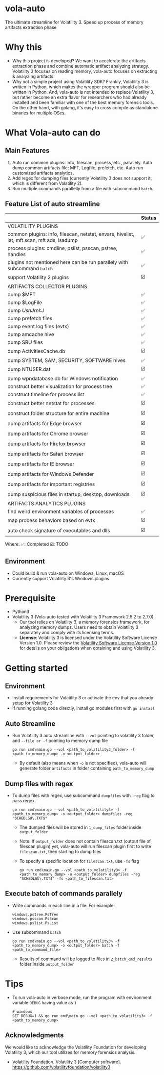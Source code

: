 # vola-auto
The ultimate streamline for Volatility 3. Speed up process of memory artifacts extraction phase

# Why this
- Why this project is developed? We want to accelerate the artifacts extraction phase and combine automatic artifact analyzing strategy. Volatility 3 focuses on reading memory, vola-auto focuses on extracting & analyzing artifacts. 
- Why not a simple project using Volatility SDK? Frankly, Volatility 3 is written in Python, which makes the wrapper program should also be written in Python. And, vola-auto is not intended to replace Volatility 3, but rather become an extra flavor for researchers who had already installed and been familiar with one of the best memory forensic tools. On the other hand, with golang, it's easy to cross compile as standalone binaries for multiple OSes.

# What Vola-auto can do
## Main Features
1. Auto run common plugins: info, filescan, process, etc., parallely. Auto dump common artifacts file: MFT, Logfile, prefetch, etc. Auto run customized artifacts analytics.
2. Add regex for dumping files (currently Volatility 3 does not support it, which is different from Volatility 2).
3. Run multiple commands parallelly from a file with subcommand `batch`.

## Feature List of auto streamline
|                       | Status |
| --------------------- | ------- |
| VOLATILITY PLUGINS |  |
| common plugins: info, filescan, netstat, envars, hivelist, iat, mft scan, mft ads, lsadump       | ✅     |
| process plugins: cmdline, pslist, psscan, pstree, handles       | ✅     |
| plugins not mentioned here can be run parallely with subcommand `batch`       |   ✅   |
| support Volatility 2 plugins       |   ☑️   |
| ARTIFACTS COLLECTOR PLUGINS |  |
| dump $MFT      | ✅     |
| dump $LogFile      | ✅     |
| dump $UsnJrnl:$J      | ✅     |
| dump prefetch files      | ✅     |
| dump event log files (evtx)      | ✅     |
| dump amcache hive      | ✅     |
| dump SRU files      | ✅     |
| dump ActivitiesCache.db      | ☑️     |
| dump SYSTEM, SAM, SECURITY, SOFTWARE hives       | ✅     |
| dump NTUSER.dat       | ☑️     |
| dump wpndatabase.db for Windows notification       | ✅     |
| construct better visualization for process tree        | ✅     |
| construct timeline for process list        | ✅     |
| construct better netstat for processes        | ☑️     |
| construct folder structure for entire machine        | ☑️     |
| dump artifacts for Edge browser        | ☑️     |
| dump artifacts for Chrome browser        | ☑️     |
| dump artifacts for Firefox browser        | ☑️     |
| dump artifacts for Safari browser        | ☑️     |
| dump artifacts for IE browser        | ☑️     |
| dump artifacts for Windows Defender        | ☑️     |
| dump artifacts for important registries        | ☑️     |
| dump suspicious files in startup, desktop, downloads        | ☑️     |
| ARTIFACTS ANALYTICS PLUGINS |  |
| find weird environment variables of processes        | ✅     |
| map process behaviors based on evtx        | ☑️     |
| auto check signature of executables and dlls          | ☑️     |


Where:
✅: Completed      ☑️: TODO

## Environment
- Could build & run vola-auto on Windows, Linux, macOS
- Currently support Volatility 3's Windows plugins

# Prerequisite
- Python3
- Volatility 3 (Vola-auto tested with Volatility 3 Framework 2.5.2 to 2.7.0)
    - Our tool relies on Volatility 3, a memory forensics framework, for analyzing memory dumps. Users need to obtain Volatility 3 separately and comply with its licensing terms.
    - **License**: Volatility 3 is licensed under the Volatility Software License Version 1.0. Please review the [Volatility Software License Version 1.0](https://www.volatilityfoundation.org/license/vsl-v1.0) for details on your obligations when obtaining and using Volatility 3.

# Getting started
## Environment
- Install requirements for Volatility 3 or activate the env that you already setup for Volatility 3
- If running golang code directly, install go modules first with `go install`

## Auto Streamline
- Run Volatility 3 auto streamline with `--vol` pointing to volatility 3 folder, and `--file or -f` pointing to memory dump file

    ```
    go run cmd\main.go --vol <path_to_volatility3_folder> -f <path_to_memory_dump> -o <output_folder>
    ```

    - By default (also means when `-o` is not specified), vola-auto will generate folder `artifacts` in folder containing `path_to_memory_dump`

## Dump files with regex
- To dump files with regex, use subcommand `dumpfiles` with `-reg` flag to pass regex.

    ```
    go run cmd\main.go --vol <path_to_volatility3> -f <path_to_memory_dump> -o <output_folder> dumpfiles -reg "SCHEDLGU\.TXT$"
    ```
    - The dumped files will be stored in `1_dump_files` folder inside `output_folder`

    - Note: If `output_folder` does not contain filescan.txt (output file of filescan plugin) yet, vola-auto will run filescan plugin first to write `filescan.txt`, then starting to dump files
    - To specify a specific location for `filescan.txt`, use `-fs` flag

        ```
        go run cmd\main.go --vol <path_to_volatility3> -f <path_to_memory_dump> -o <output_folder> dumpfiles -reg "SCHEDLGU\.TXT$" -fs <path_to_filescan.txt>
        ```

## Execute batch of commands parallely
- Write commands in each line in a file. For example:
    ```
    windows.pstree.PsTree
    windows.psscan.PsScan
    windows.pslist.PsList
    ```

- Use subcommand `batch`

    ```
    go run cmd\main.go --vol <path_to_volatility3> -f <path_to_memory_dump> -o <output_folder> batch -f <path_to_command_file>
    ```

    - Results of command will be logged to files in `2_batch_cmd_results` folder inside `output_folder`

# Tips
- To run vola-auto in verbose mode, run the program with environment variable `DEBUG` having value as `1`

    ```
    # windows
    SET DEBUG=1 && go run cmd\main.go --vol <path_to_volatility3> -f <path_to_memory_dump>
    ```

## Acknowledgments

We would like to acknowledge the Volatility Foundation for developing Volatility 3, which our tool utilizes for memory forensics analysis.
- Volatility Foundation. Volatility 3 [Computer software]. https://github.com/volatilityfoundation/volatility3

